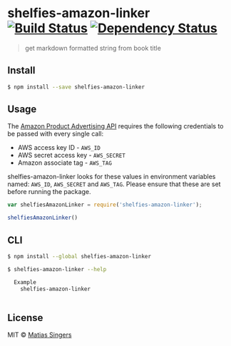 # shelfies-amazon-linker [![Build Status](http://img.shields.io/travis/matiassingers/shelfies-amazon-linker.svg?style=flat-square)](https://travis-ci.org/matiassingers/shelfies-amazon-linker) [![Dependency Status](http://img.shields.io/gemnasium/matiassingers/shelfies-amazon-linker.svg?style=flat-square)](https://gemnasium.com/matiassingers/shelfies-amazon-linker)
> get markdown formatted string from book title

## Install

```sh
$ npm install --save shelfies-amazon-linker
```


## Usage

The [Amazon Product Advertising API](https://affiliate-program.amazon.com/gp/advertising/api/detail/main.html) requires the following credentials to be passed with every single call:
- AWS access key ID - `AWS_ID`
- AWS secret access key - `AWS_SECRET`
- Amazon associate tag - `AWS_TAG`

shelfies-amazon-linker looks for these values in environment variables named: `AWS_ID`, `AWS_SECRET` and `AWS_TAG`. 
Please ensure that these are set before running the package.


```js
var shelfiesAmazonLinker = require('shelfies-amazon-linker');

shelfiesAmazonLinker()

```


## CLI

```sh
$ npm install --global shelfies-amazon-linker
```

```sh
$ shelfies-amazon-linker --help

  Example
    shelfies-amazon-linker
    
```


## License

MIT © [Matias Singers](http://mts.io)
